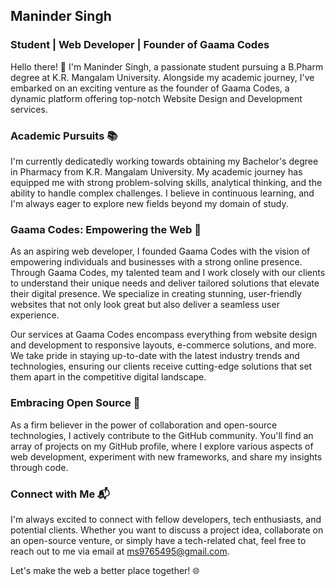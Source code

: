## Maninder Singh

### Student | Web Developer | Founder of Gaama Codes

Hello there! 👋 I'm Maninder Singh, a passionate student pursuing a B.Pharm degree at K.R. Mangalam University. Alongside my academic journey, I've embarked on an exciting venture as the founder of Gaama Codes, a dynamic platform offering top-notch Website Design and Development services.

### Academic Pursuits 📚

I'm currently dedicatedly working towards obtaining my Bachelor's degree in Pharmacy from K.R. Mangalam University. My academic journey has equipped me with strong problem-solving skills, analytical thinking, and the ability to handle complex challenges. I believe in continuous learning, and I'm always eager to explore new fields beyond my domain of study.

### Gaama Codes: Empowering the Web 🚀

As an aspiring web developer, I founded Gaama Codes with the vision of empowering individuals and businesses with a strong online presence. Through Gaama Codes, my talented team and I work closely with our clients to understand their unique needs and deliver tailored solutions that elevate their digital presence. We specialize in creating stunning, user-friendly websites that not only look great but also deliver a seamless user experience.

Our services at Gaama Codes encompass everything from website design and development to responsive layouts, e-commerce solutions, and more. We take pride in staying up-to-date with the latest industry trends and technologies, ensuring our clients receive cutting-edge solutions that set them apart in the competitive digital landscape.

### Embracing Open Source 🔧

As a firm believer in the power of collaboration and open-source technologies, I actively contribute to the GitHub community. You'll find an array of projects on my GitHub profile, where I explore various aspects of web development, experiment with new frameworks, and share my insights through code.

### Connect with Me 📬

I'm always excited to connect with fellow developers, tech enthusiasts, and potential clients. Whether you want to discuss a project idea, collaborate on an open-source venture, or simply have a tech-related chat, feel free to reach out to me via email at ms9765495@gmail.com.

Let's make the web a better place together! 🌐


<!---
ms9765495/ms9765495 is a ✨ special ✨ repository because its `README.md` (this file) appears on your GitHub profile.
You can click the Preview link to take a look at your changes.
--->
